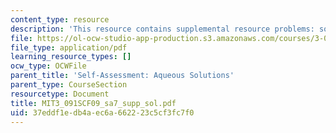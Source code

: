 ```yaml
---
content_type: resource
description: 'This resource contains supplemental resource problems: solution key.'
file: https://ol-ocw-studio-app-production.s3.amazonaws.com/courses/3-091sc-introduction-to-solid-state-chemistry-fall-2010/37eddf1edb4aec6a662223c5cf3fc7f0_MIT3_091SCF09_sa7_supp_sol.pdf
file_type: application/pdf
learning_resource_types: []
ocw_type: OCWFile
parent_title: 'Self-Assessment: Aqueous Solutions'
parent_type: CourseSection
resourcetype: Document
title: MIT3_091SCF09_sa7_supp_sol.pdf
uid: 37eddf1e-db4a-ec6a-6622-23c5cf3fc7f0
---
```

